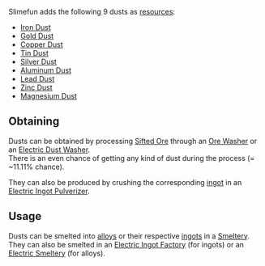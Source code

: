Slimefun adds the following 9 dusts as [resources](https://github.com/Slimefun/Slimefun4/wiki/Resources):
* [Iron Dust](https://github.com/Slimefun/Slimefun4/wiki/Iron-Dust)
* [Gold Dust](https://github.com/Slimefun/Slimefun4/wiki/Gold-Dust)
* [Copper Dust](https://github.com/Slimefun/Slimefun4/wiki/Copper-Dust)
* [Tin Dust](https://github.com/Slimefun/Slimefun4/wiki/Tin-Dust)
* [Silver Dust](https://github.com/Slimefun/Slimefun4/wiki/Silver-Dust)
* [Aluminum Dust](https://github.com/Slimefun/Slimefun4/wiki/Aluminum-Dust)
* [Lead Dust](https://github.com/Slimefun/Slimefun4/wiki/Lead-Dust)
* [Zinc Dust](https://github.com/Slimefun/Slimefun4/wiki/Zinc-Dust)
* [Magnesium Dust](https://github.com/Slimefun/Slimefun4/wiki/Magnesium-Dust)

## Obtaining
Dusts can be obtained by processing [Sifted Ore](https://github.com/Slimefun/Slimefun4/wiki/Sifted-Ore) through an [Ore Washer](https://github.com/Slimefun/Slimefun4/wiki/Ore-Washer) or an [Electric Dust Washer](https://github.com/Slimefun/Slimefun4/wiki/Electric-Dust-Washer).<br>
There is an even chance of getting any kind of dust during the process (= ~11.11% chance).
 
They can also be produced by crushing the corresponding [ingot](https://github.com/Slimefun/Slimefun4/wiki/Ingots#Metals) in an [Electric Ingot Pulverizer](https://github.com/Slimefun/Slimefun4/wiki/Electric-Ingot-Pulverizer).

## Usage
Dusts can be smelted into [alloys](https://github.com/Slimefun/Slimefun4/wiki/Ingots#Alloys) or their respective [ingots](https://github.com/Slimefun/Slimefun4/wiki/Ingots#Metals) in a [Smeltery](https://github.com/Slimefun/Slimefun4/wiki/Smeltery).<br>
They can also be smelted in an [Electric Ingot Factory](https://github.com/Slimefun/Slimefun4/wiki/Electric-Ingot-Factory) (for ingots) or an [Electric Smeltery](https://github.com/Slimefun/Slimefun4/wiki/Electric-Smeltery) (for alloys).

